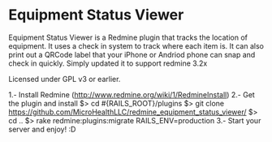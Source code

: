# Equipment Status Viewer

Equipment Status Viewer is a Redmine plugin that tracks the location of
equipment. It uses a check in system to track where each item is. It can also
print out a QRCode label that your iPhone or Andriod phone can snap and check
in quickly.  Simply updated it to support redmine 3.2x

Licensed under GPL v3 or earlier.


1.- Install Redmine (http://www.redmine.org/wiki/1/RedmineInstall)
2.- Get the plugin and install
  $> cd #{RAILS_ROOT}/plugins
  $> git clone https://github.com/MicroHealthLLC/redmine_equipment_status_viewer/
  $> cd ..
  $> rake redmine:plugins:migrate RAILS_ENV=production
3.- Start your server and enjoy! :D
